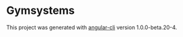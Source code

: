 # Gymsystems

This project was generated with [angular-cli](https://github.com/angular/angular-cli) version 1.0.0-beta.20-4.

